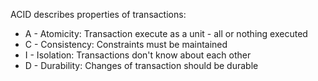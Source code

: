 ACID describes properties of transactions:
* A - Atomicity: Transaction execute as a unit - all or nothing executed
* C - Consistency: Constraints must be maintained
* I - Isolation: Transactions don't know about each other
* D - Durability: Changes of transaction should be durable